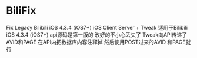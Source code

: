 # BiliFix
Fix Legacy Bilibili iOS 4.3.4 (iOS7+) iOS Client Server + Tweak
适用于Bilibili iOS 4.3.4 (iOS7+)
api源码是第一版的 改好的不小心丢失了
Tweak向API传递了AVID和PAGE 在API内把数据库内容注释掉 然后使用POST过来的AVID 和PAGE就行
